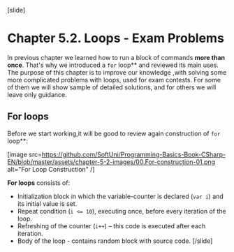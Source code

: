 [slide]
# Chapter 5.2. Loops - Exam Problems

In previous chapter we learned how to run a block of commands **more than once**. That's why we introduced a `for` loop** and reviewed its main uses. The purpose of this chapter is to improve our knowledge ,with solving some more complicated problems with loops, used for exam contests. For some of them we will show sample of detailed solutions, and for others we will leave only guidance.

## For loops

Before we start working,it will be good to review again construction of `for` loop**:

[image src=https://github.com/SoftUni/Programming-Basics-Book-CSharp-EN/blob/master/assets/chapter-5-2-images/00.For-construction-01.png alt="For Loop Construction" /]


**For loops** consists of:
- Initialization block in which the variable-counter is declared (`var i`) and its initial value is set.
- Repeat condition (`i <= 10`), executing once, before every iteration of the loop.
- Refreshing of the counter (`i++`) – this code is executed after each iteration.
- Body of the loop - contains random block with source code.
[/slide]
